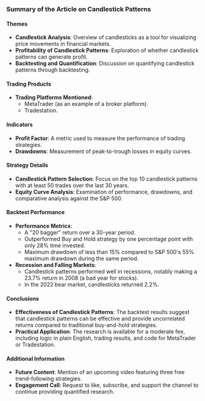 ### Summary of the Article on Candlestick Patterns

#### Themes
- **Candlestick Analysis**: Overview of candlesticks as a tool for visualizing price movements in financial markets.
- **Profitability of Candlestick Patterns**: Exploration of whether candlestick patterns can generate profit.
- **Backtesting and Quantification**: Discussion on quantifying candlestick patterns through backtesting.

#### Trading Products
- **Trading Platforms Mentioned**: 
  - MetaTrader (as an example of a broker platform).
  - Tradestation.

#### Indicators
- **Profit Factor**: A metric used to measure the performance of trading strategies.
- **Drawdowns**: Measurement of peak-to-trough losses in equity curves.

#### Strategy Details
- **Candlestick Pattern Selection**: Focus on the top 10 candlestick patterns with at least 50 trades over the last 30 years.
- **Equity Curve Analysis**: Examination of performance, drawdowns, and comparative analysis against the S&P 500.

#### Backtest Performance
- **Performance Metrics**:
  - A "20 bagger" return over a 30-year period.
  - Outperformed Buy and Hold strategy by one percentage point with only 28% time invested.
  - Maximum drawdown of less than 15% compared to S&P 500's 55% maximum drawdown during the same period.
- **Recession and Falling Markets**:
  - Candlestick patterns performed well in recessions, notably making a 23.7% return in 2008 (a bad year for stocks).
  - In the 2022 bear market, candlesticks returned 2.2%.

#### Conclusions
- **Effectiveness of Candlestick Patterns**: The backtest results suggest that candlestick patterns can be effective and provide uncorrelated returns compared to traditional buy-and-hold strategies.
- **Practical Application**: The research is available for a moderate fee, including logic in plain English, trading results, and code for MetaTrader or Tradestation.

#### Additional Information
- **Future Content**: Mention of an upcoming video featuring three free trend-following strategies.
- **Engagement Call**: Request to like, subscribe, and support the channel to continue providing quantified research.
